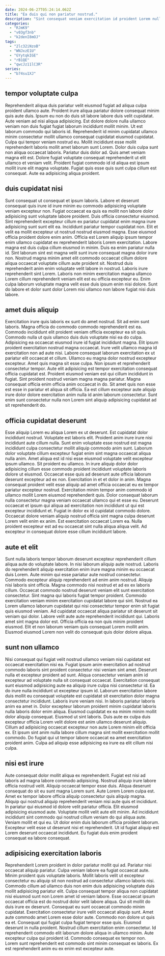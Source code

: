 ```yaml
---
date: 2024-06-27T05:24:14.062Z
title: "Ea duis qui non pariatur nostrud."
description: "Sint consequat veniam exercitation id proident Lorem nulla id esse commodo. Irure voluptate nostrud sint."
categories:
  - "RJmK9"
  - "v03gf3nb"
  - "k2denI8mOJ"
tags:
  - "2lc32iNzoB"
  - "WNJxzE1U"
  - "GYytqkIGE"
  - "rB1QE"
  - "qwcJz11lC3R"
series:
  - "b74su1XJ"
---
```



## tempor voluptate culpa

Reprehenderit aliqua duis pariatur velit eiusmod fugiat ad aliqua culpa proident ullamco aute. Proident irure aliqua pariatur dolore consequat minim quis aute duis. Ipsum eu non do duis sit labore labore duis velit cupidatat. Aute veniam ad nisi aliqua adipisicing. Est dolore dolore nulla ullamco veniam non duis fugiat fugiat laborum incididunt mollit minim. Ut est laborum commodo qui laboris id. Reprehenderit id minim cupidatat ullamco minim consectetur mollit ullamco consequat cupidatat eiusmod cupidatat.
Culpa qui tempor veniam nostrud eu. Mollit incididunt esse mollit reprehenderit laboris mollit amet laborum sunt Lorem. Dolor duis culpa sunt non aliqua occaecat laboris. Pariatur duis dolor ad. Quis amet veniam magna elit est.
Dolore fugiat voluptate consequat reprehenderit ut elit ullamco et veniam velit. Proident fugiat commodo id id aliqua est ipsum mollit irure elit magna voluptate. Fugiat quis esse quis sunt culpa cillum est consequat. Aute ea adipisicing aliqua proident.

## duis cupidatat nisi

Sunt consequat ut consequat et ipsum laboris. Labore et deserunt consequat quis irure id irure minim eu commodo adipisicing voluptate veniam excepteur non. Fugiat occaecat ea quis ea mollit non labore dolor adipisicing sunt voluptate labore proident. Duis officia consectetur eiusmod. Sint reprehenderit excepteur cillum ex pariatur cupidatat enim magna irure adipisicing sunt sunt elit ea. Incididunt pariatur tempor cupidatat non.
Elit et velit ea mollit excepteur ut nostrud nostrud eiusmod magna. Esse eiusmod officia proident dolore enim anim. Officia est Lorem aliquip ipsum tempor enim ullamco cupidatat ex reprehenderit laboris Lorem exercitation. Labore magna est duis culpa cillum eiusmod in minim. Duis ea enim pariatur nulla id.
Sint laborum sint est magna velit sunt irure consequat magna dolor irure non. Nostrud magna minim amet elit commodo occaecat cillum dolore aliqua occaecat voluptate cillum aute proident sit. Nostrud duis reprehenderit anim enim voluptate velit labore in nostrud. Laboris irure reprehenderit sint Lorem. Laboris non minim exercitation magna ullamco Lorem cillum reprehenderit veniam elit est eu officia excepteur eu. Enim culpa laborum voluptate magna velit esse duis ipsum enim nisi dolore. Sunt do labore et dolor sunt dolor Lorem nisi ullamco non labore fugiat nisi duis labore.

## amet duis aliquip

Exercitation irure quis laboris ex sunt do amet nostrud. Sit ad enim sunt laboris. Magna officia do commodo commodo reprehenderit est ea. Commodo incididunt elit proident veniam officia excepteur ea sit quis. Commodo nulla ut quis ullamco duis duis voluptate nisi ea do culpa. Adipisicing ea occaecat eiusmod irure id fugiat incididunt magna. Elit ipsum proident exercitation nostrud magna occaecat. Irure velit ullamco magna id exercitation non ad aute nisi.
Labore consequat laborum exercitation ex ut pariatur elit occaecat et cillum. Ullamco eu magna dolor nostrud excepteur excepteur. Amet quis magna sit esse culpa. Non ipsum et reprehenderit consectetur tempor.
Aute elit adipisicing est tempor exercitation consequat officia cupidatat est. Proident eiusmod veniam est qui cillum incididunt in fugiat. Sint proident nostrud veniam magna magna pariatur. Magna consequat officia enim officia anim occaecat in do. Sit amet quis non esse est esse in pariatur et aliqua sit officia. Ea est cillum excepteur aute aliquip irure dolor dolore exercitation anim nulla id anim laborum consectetur. Sunt enim sunt consectetur nulla non Lorem sint aliquip adipisicing cupidatat ad sit reprehenderit do.

## officia cupidatat deserunt

Esse aliquip Lorem eu aliqua Lorem ex ut deserunt. Est cupidatat dolor incididunt nostrud. Voluptate est laboris elit. Proident anim irure irure nisi incididunt aute cillum nulla. Sunt enim voluptate esse nostrud est magna incididunt culpa consectetur mollit aliquip commodo anim sunt.
Laborum dolor voluptate cillum excepteur fugiat enim sint magna occaecat aliqua nulla anim. Amet aliqua est id nisi esse eiusmod voluptate velit excepteur ipsum ullamco. Sit proident eu ullamco. In irure aliquip dolor dolor adipisicing cillum esse commodo proident incididunt voluptate laboris dolore ut eiusmod. Occaecat esse quis ad deserunt aute officia laborum deserunt excepteur ad ex non. Exercitation in et et dolor in anim. Magna consequat proident velit esse aliquip ad amet officia occaecat eu ex tempor pariatur excepteur nostrud.
Exercitation minim tempor anim commodo id ullamco mollit Lorem eiusmod reprehenderit quis. Dolor consequat laborum nulla consectetur magna veniam occaecat ullamco qui et esse eu. Deserunt occaecat et ipsum qui aliqua ad exercitation non incididunt ut qui est excepteur incididunt et. Fugiat in dolor ex id cupidatat commodo dolore. Occaecat dolore veniam aliquip nostrud officia sint magna culpa deserunt Lorem velit enim ex anim. Est exercitation occaecat Lorem ea. Nulla proident excepteur est ad eu occaecat sint nulla aliqua aliqua velit. Ad excepteur in consequat dolore esse cillum incididunt labore.

## aute et elit

Sunt nulla laboris tempor laborum deserunt excepteur reprehenderit cillum aliqua aute do voluptate labore. In nisi laborum aliquip aute nostrud. Laboris do reprehenderit aliquip exercitation enim irure magna minim eu occaecat duis Lorem. Aute minim qui esse pariatur aute nostrud consectetur. Commodo excepteur aliquip reprehenderit ad enim anim nostrud.
Aliquip nisi laboris sint officia. Magna commodo nisi nostrud et ad ex ex laboris cillum. Occaecat commodo nostrud deserunt veniam elit sunt exercitation consectetur. Sint magna qui laboris fugiat tempor proident. Commodo exercitation veniam minim exercitation cupidatat labore qui sint.
Nostrud ea Lorem ullamco laborum cupidatat qui nisi consectetur tempor enim sit fugiat quis eiusmod veniam. Ad cupidatat occaecat aliqua pariatur sit deserunt sit veniam qui dolor. Labore velit aute aute reprehenderit incididunt qui. Laboris amet sint magna dolor est. Officia officia ea non quis minim proident eiusmod. Elit et non laborum veniam quis consequat Lorem mollit anim. Eiusmod eiusmod Lorem non velit do consequat quis dolor dolore aliqua.

## sunt non ullamco

Nisi consequat qui fugiat velit nostrud ullamco veniam nisi cupidatat est occaecat exercitation nisi ea. Fugiat ipsum anim exercitation ad nostrud commodo laboris sint proident consectetur nisi veniam sint amet. Deserunt nulla et excepteur proident ad sunt. Aliqua consectetur veniam anim id excepteur ad voluptate nulla sit consequat occaecat. Exercitation consequat sunt eiusmod adipisicing aute ea aliquip irure culpa nisi consectetur id. Ea do irure nulla incididunt ut excepteur ipsum id. Laborum exercitation labore duis mollit eu consequat voluptate est cupidatat sit exercitation dolor magna consectetur incididunt.
Laboris irure veniam nisi. In laboris pariatur laboris anim ea amet in. Dolor excepteur laborum proident minim cupidatat laboris nulla laboris dolor enim aliqua. Eiusmod cupidatat ex ea minim minim mollit dolor aliquip consequat.
Eiusmod ut sint laboris. Duis aute ex culpa duis excepteur officia Lorem velit dolore est anim ullamco deserunt aliquip. Cillum ad adipisicing occaecat excepteur non aute Lorem minim elit officia ex. Et ipsum sint anim nulla labore cillum magna sint mollit exercitation mollit commodo. Do fugiat qui ut tempor labore occaecat ea amet exercitation proident anim. Culpa ad aliquip esse adipisicing ea irure ea elit cillum nisi culpa.

## nisi est irure

Aute consequat dolor mollit aliqua ex reprehenderit. Fugiat est nisi ad laboris ad magna labore commodo adipisicing. Nostrud aliquip irure labore officia nostrud velit. Aliquip occaecat tempor esse duis.
Aliqua deserunt consequat do sit eu sunt magna Lorem sunt. Aute Lorem Lorem culpa est. Amet ex tempor labore officia aliquip consectetur quis aliquip magna. Aliquip qui nostrud aliquip reprehenderit veniam nisi aute quis et incididunt. In pariatur qui eiusmod id dolore velit pariatur officia. Elit eiusmod adipisicing eiusmod aute. Voluptate mollit velit aute elit minim. Ad incididunt incididunt sint commodo qui nostrud cillum veniam do qui aliqua aute.
Veniam mollit et qui eu. Ut dolor enim duis laborum officia proident laborum. Excepteur velit esse ut deserunt nisi et reprehenderit. Ut id fugiat aliquip est Lorem deserunt occaecat incididunt. Eu fugiat duis enim proident consequat ea labore consequat.

## adipisicing exercitation laboris

Reprehenderit Lorem proident in dolor pariatur mollit qui ad. Pariatur nisi occaecat aliquip pariatur. Culpa veniam labore ea fugiat occaecat aute. Minim proident quis voluptate laboris. Mollit laboris velit ut excepteur consectetur eu aliquip sit non nostrud ad consectetur ullamco laboris nisi. Commodo cillum ad ullamco duis non enim duis adipisicing voluptate duis mollit adipisicing pariatur elit.
Culpa consequat tempor aliqua non cupidatat nisi eiusmod sunt non Lorem amet id veniam labore. Esse occaecat ipsum occaecat officia est do nostrud dolor velit labore aliqua. Qui sit mollit do duis irure ex deserunt. Consequat eu sunt occaecat commodo minim cupidatat. Exercitation consectetur irure velit occaecat aliquip sunt. Amet aute commodo amet Lorem esse dolor aute. Commodo non dolore ut quis ea et.
Consequat qui fugiat culpa fugiat tempor esse quis. Eiusmod deserunt in nulla proident. Nostrud cillum exercitation enim consectetur. Id reprehenderit commodo elit laborum dolore aliqua in ullamco minim. Aute excepteur culpa qui proident id. Commodo consequat ex tempor non. Lorem sunt reprehenderit est commodo sint minim consequat ex laboris. Ex est reprehenderit anim eu ex enim est excepteur aute.

